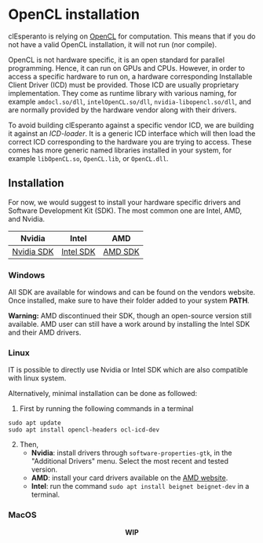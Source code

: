 # OpenCL installation

clEsperanto is relying on [OpenCL](https://www.khronos.org/opencl/) for computation. This means that if you do not have a valid OpenCL installation, it will not run (nor compile).

OpenCL is not hardware specific, it is an open standard for parallel programming. Hence, it can run on GPUs and CPUs. However, in order to access a specific hardware to run on, a hardware corresponding Installable Client Driver (ICD) must be provided. Those ICD are usually proprietary implementation. 
They come as runtime library with various naming, for example `amdocl.so/dll`, `intelOpenCL.so/dll`, `nvidia-libopencl.so/dll`, and are normally provided by the hardware vendor along with their drivers.

To avoid building clEsperanto against a specific vendor ICD, we are building it against an *ICD-loader*. It is a generic ICD interface which will then load the correct ICD corresponding to the hardware you are trying to access. These comes has more generic named libraries installed in your system, for example `libOpenCL.so`, `OpenCL.lib`, or `OpenCL.dll`.

## Installation

For now, we would suggest to install your hardware specific drivers and Software Development Kit (SDK). The most common one are Intel, AMD, and Nvidia. 

<center>
<table>
<thead>
  <tr>
    <th>Nvidia</th>
    <th>Intel</th>
    <th>AMD</th>
  </tr>
</thead>
<tbody>
  <tr>
    <td>
<a href="https://developer.nvidia.com/cuda-downloads">Nvidia SDK</a></td>
    <td><a href="https://software.intel.com/content/www/us/en/develop/tools/opencl-sdk/choose-download.html">Intel SDK</a></td>
    <td><a href="https://github.com/GPUOpen-LibrariesAndSDKs/OCL-SDK/releases">AMD SDK</a></td>
  </tr>
</tbody>
</table>
</center>


### Windows

All SDK are available for windows and can be found on the vendors website. Once installed, make sure to have their folder added to your system **PATH**.

**Warning:** AMD discontinued their SDK, though an open-source version still available. AMD user can still have a work around by installing the Intel SDK and their AMD drivers.

### Linux

IT is possible to directly use Nvidia or Intel SDK which are also compatible with linux system.

Alternatively, minimal installation can be done as followed:
1. First by running the following commands in a terminal
```
sudo apt update
sudo apt install opencl-headers ocl-icd-dev
```
2. Then, 
   - **Nvidia**:  install drivers through `software-properties-gtk`, in the "Additional Drivers" menu. Select the most recent and tested version.
   - **AMD**: install your card drivers available on the [AMD website](https://www.amd.com/en/support).
   - **Intel**: run the command `sudo apt install beignet beignet-dev` in a terminal.

### MacOS

<center><b>WIP</b</center>
